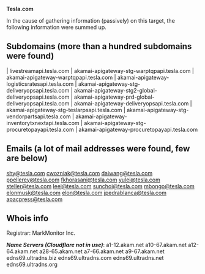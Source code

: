 **Tesla.com**

In the cause of gathering information (passively) on this target, the following information were summed up.

Subdomains (more than a hundred subdomains were found)
--

| livestreamapi.tesla.com
| akamai-apigateway-stg-warptqpapi.tesla.com 
| akamai-apigateway-warptqpapi.tesla.com 
| akamai-apigateway-logisticsratesapi.tesla.com 
| akamai-apigateway-stg-deliveryopsapi.tesla.com 
| akamai-apigateway-stg2-global-deliveryopsapi.tesla.com
| akamai-apigateway-prd-global-deliveryopsapi.tesla.com 
| akamai-apigateway-deliveryopsapi.tesla.com 
| akamai-apigateway-stg-teslarpsapi.tesla.com
| akamai-apigateway-stg-vendorpartsapi.tesla.com 
| akamai-apigateway-inventorytxnextapi.tesla.com 
| akamai-apigateway-stg-procuretopayapi.tesla.com 
| akamai-apigateway-procuretopayapi.tesla.com 

Emails (a lot of mail addresses were found, few are below)
--

shy@tesla.com
cwozniak@tesla.com
daiwang@tesla.com
ppellerey@tesla.com
fkhorasani@tesla.com
yulei@tesla.com
steller@tesla.com
leej@tesla.com
sunchoi@tesla.com
mbongo@tesla.com
elonmusk@tesla.com
elon@tesla.com
jpedrablanca@tesla.com
apacpress@tesla.com




Whois info
--
Registrar:
MarkMonitor Inc.

***Name Servers (Cloudflare not in use)***:
a1-12.akam.net
a10-67.akam.net
a12-64.akam.net
a28-65.akam.net
a7-66.akam.net
a9-67.akam.net
edns69.ultradns.biz
edns69.ultradns.com
edns69.ultradns.net
edns69.ultradns.org

